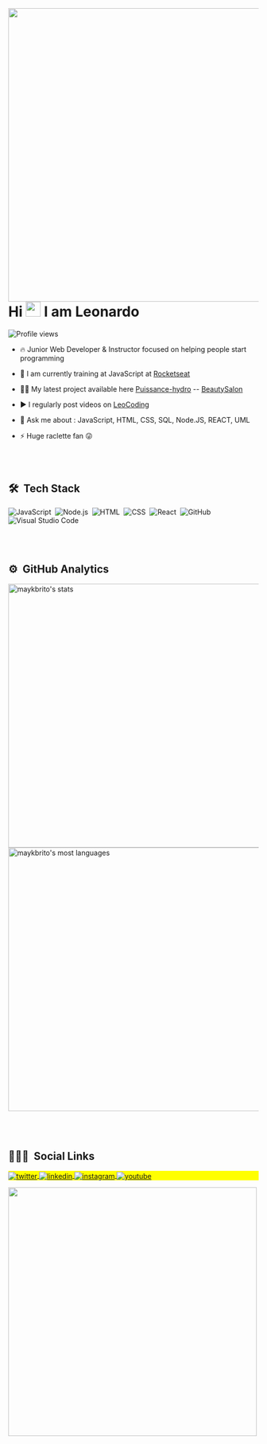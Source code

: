 <img align="right" height="590em" src="https://gist.github.com/leonardo75018/e6bb89ca3563f3a6280827f73bc1acfe.js"/>

<h1 align="left">Hi <img src="https://raw.githubusercontent.com/kaueMarques/kaueMarques/master/hi.gif" width="30px"> I am Leonardo</h1>
<p align="left"> <img src="https://komarev.com/ghpvc/?username=maykbrito&color=yellow" alt="Profile views" /> </p>

- 🔥 Junior Web Developer & Instructor focused on helping people start programming 

- 🔭 I am currently training at JavaScript at [Rocketseat](https://www.rocketseat.com.br/discover)

- 👨‍💻 My latest project available here [Puissance-hydro](https://puissance-hydro.fr/) --    [BeautySalon](https://leonardo75018.github.io/beautySalonNlw6/)

- ▶️ I regularly post videos on [LeoCoding](https://www.youtube.com/channel/UCvjq_D_7edeI5zHV6uANLgg/featured)

- 💬 Ask me about : JavaScript, HTML, CSS, SQL, Node.JS, REACT, UML

- ⚡ Huge raclette fan 😜

<br><br>

## 🛠 &nbsp;Tech Stack

![JavaScript](https://img.shields.io/badge/-JavaScript-05122A?style=flat&logo=javascript)&nbsp;
![Node.js](https://img.shields.io/badge/-Node.js-05122A?style=flat&logo=node.js)&nbsp;
![HTML](https://img.shields.io/badge/-HTML-05122A?style=flat&logo=HTML5)&nbsp;
![CSS](https://img.shields.io/badge/-CSS-05122A?style=flat&logo=CSS3&logoColor=1572B6)&nbsp;
![React](https://img.shields.io/badge/-React-05122A?style=flat&logo=react)&nbsp;
![GitHub](https://img.shields.io/badge/-GitHub-05122A?style=flat&logo=github)&nbsp;
![Visual Studio Code](https://img.shields.io/badge/-Visual%20Studio%20Code-05122A?style=flat&logo=visual-studio-code&logoColor=007ACC)&nbsp;



<br><br>

## ⚙️ &nbsp;GitHub Analytics

<p align="left">
<img width="530em" src="https://github-readme-stats.vercel.app/api?username=leonardo75018&show_icons=true&theme=vision-friendly-dark" alt="maykbrito's stats"/>
<img width="530em" src="https://github-readme-stats.vercel.app/api/top-langs/?username=leonardo75018&layout=compact&theme=vision-friendly-dark" alt="maykbrito's most languages"/>
</p>

<br><br>

## 👨🏽‍🦲 &nbsp;Social Links

<p align="left" style="background:yellow">

<a href="https://twitter.com/leonard46220089" target="_blank">
  <img align="center" src="https://img.shields.io/badge/-leonardinhoDev-05122A?style=flat&logo=twitter" alt="twitter"/>  
</a>
<a href="https://www.linkedin.com/in/leonardo-antonio-maundo-kabongo-0a9141182/" target="_blank">
  <img align="center" src="https://img.shields.io/badge/-leonardoKabongo-05122A?style=flat&logo=linkedin" alt="linkedin"/>
</a>
<a href="https://www.instagram.com/leonardinhodev/" target="_blank">
 <img align="center" src="https://img.shields.io/badge/-leonardinhodev-05122A?style=flat&logo=instagram" alt="instagram"/>
</a>
<a href="https://www.youtube.com/channel/UCvjq_D_7edeI5zHV6uANLgg/featured" target="_blank">
 <img align="center" src="https://img.shields.io/badge/-leonardinhoDev-05122A?style=flat&logo=youtube" alt="youtube"/>
</a>
</p>

<img width="500em" src="https://github-readme-twitter-gazf.vercel.app/api?id=leonard46220089&layout=wide&show_reply=off&show_retweet=off" />



